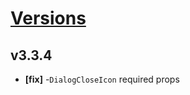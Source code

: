 # [Versions](https://github.com/Tracktor/design-system/releases)

## v3.3.4
- **[fix]** -`DialogCloseIcon` required props
